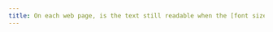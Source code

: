```yaml
---
title: On each web page, is the text still readable when the [font size](#font-size) is increased by at least 200% (excluding special cases)?
---
```


